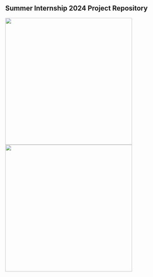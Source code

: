 ## Summer Internship 2024 Project Repository

<img src="https://github.com/user-attachments/assets/c5f7c8e5-703d-43b9-b11c-5f352291b398" data-canonical-src="https://github.com/user-attachments/assets/c5f7c8e5-703d-43b9-b11c-5f352291b398" width="400" height="400" />
<img src="https://github.com/user-attachments/assets/da808eb2-692e-4745-a210-9e7ad5cbdf99" data-canonical-src="https://github.com/user-attachments/assets/8a30d88b-b837-4a51-926f-edfa8cbfe868" width="400" height="400" />
